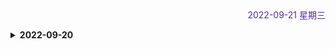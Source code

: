 <div align="right" style="color:#512DA8">2022-09-21 星期三</div> 

> 

<details>
<summary><b>2022-09-20</b></summary>

</details>